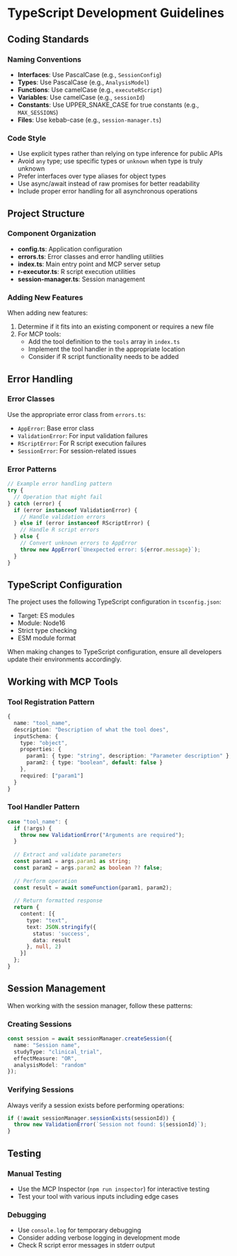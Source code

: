 # TypeScript Development Guidelines

## Coding Standards

### Naming Conventions
- **Interfaces**: Use PascalCase (e.g., `SessionConfig`)
- **Types**: Use PascalCase (e.g., `AnalysisModel`)
- **Functions**: Use camelCase (e.g., `executeRScript`)
- **Variables**: Use camelCase (e.g., `sessionId`)
- **Constants**: Use UPPER_SNAKE_CASE for true constants (e.g., `MAX_SESSIONS`)
- **Files**: Use kebab-case (e.g., `session-manager.ts`)

### Code Style
- Use explicit types rather than relying on type inference for public APIs
- Avoid `any` type; use specific types or `unknown` when type is truly unknown
- Prefer interfaces over type aliases for object types
- Use async/await instead of raw promises for better readability
- Include proper error handling for all asynchronous operations

## Project Structure

### Component Organization
- **config.ts**: Application configuration
- **errors.ts**: Error classes and error handling utilities
- **index.ts**: Main entry point and MCP server setup
- **r-executor.ts**: R script execution utilities
- **session-manager.ts**: Session management

### Adding New Features
When adding new features:

1. Determine if it fits into an existing component or requires a new file
2. For MCP tools:
   - Add the tool definition to the `tools` array in `index.ts`
   - Implement the tool handler in the appropriate location
   - Consider if R script functionality needs to be added

## Error Handling

### Error Classes
Use the appropriate error class from `errors.ts`:
- `AppError`: Base error class
- `ValidationError`: For input validation failures
- `RScriptError`: For R script execution failures
- `SessionError`: For session-related issues

### Error Patterns
```typescript
// Example error handling pattern
try {
  // Operation that might fail
} catch (error) {
  if (error instanceof ValidationError) {
    // Handle validation errors
  } else if (error instanceof RScriptError) {
    // Handle R script errors
  } else {
    // Convert unknown errors to AppError
    throw new AppError(`Unexpected error: ${error.message}`);
  }
}
```

## TypeScript Configuration

The project uses the following TypeScript configuration in `tsconfig.json`:
- Target: ES modules
- Module: Node16
- Strict type checking
- ESM module format

When making changes to TypeScript configuration, ensure all developers update their environments accordingly.

## Working with MCP Tools

### Tool Registration Pattern
```typescript
{
  name: "tool_name",
  description: "Description of what the tool does",
  inputSchema: {
    type: "object",
    properties: {
      param1: { type: "string", description: "Parameter description" },
      param2: { type: "boolean", default: false }
    },
    required: ["param1"]
  }
}
```

### Tool Handler Pattern
```typescript
case "tool_name": {
  if (!args) {
    throw new ValidationError("Arguments are required");
  }
  
  // Extract and validate parameters
  const param1 = args.param1 as string;
  const param2 = args.param2 as boolean ?? false;
  
  // Perform operation
  const result = await someFunction(param1, param2);
  
  // Return formatted response
  return {
    content: [{
      type: "text",
      text: JSON.stringify({
        status: 'success',
        data: result
      }, null, 2)
    }]
  };
}
```

## Session Management

When working with the session manager, follow these patterns:

### Creating Sessions
```typescript
const session = await sessionManager.createSession({
  name: "Session name",
  studyType: "clinical_trial",
  effectMeasure: "OR",
  analysisModel: "random"
});
```

### Verifying Sessions
Always verify a session exists before performing operations:
```typescript
if (!await sessionManager.sessionExists(sessionId)) {
  throw new ValidationError(`Session not found: ${sessionId}`);
}
```

## Testing

### Manual Testing
- Use the MCP Inspector (`npm run inspector`) for interactive testing
- Test your tool with various inputs including edge cases

### Debugging
- Use `console.log` for temporary debugging
- Consider adding verbose logging in development mode
- Check R script error messages in stderr output